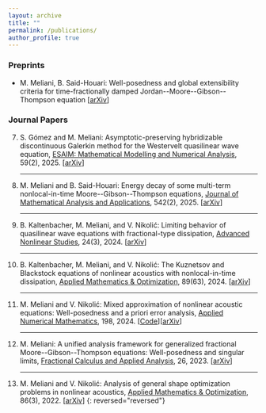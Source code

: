 ```yaml
---
layout: archive
title: ""
permalink: /publications/
author_profile: true
---
```

### Preprints
* M. Meliani, B. Said-Houari: Well-posedness and global extensibility criteria for time-fractionally damped Jordan--Moore--Gibson--Thompson equation [[arXiv](https://arxiv.org/abs/2410.17826)]

 
### Journal Papers
7. S. Gómez and M. Meliani: Asymptotic-preserving hybridizable discontinuous Galerkin method for the Westervelt quasilinear wave equation, [ESAIM: Mathematical Modelling and Numerical Analysis](https://doi.org/10.1051/m2an/2024085 ), 59(2), 2025. [[arXiv](https://arxiv.org/abs/2405.03535)]
	<hr>
6. M. Meliani and B. Said-Houari: Energy decay of some multi-term nonlocal-in-time Moore--Gibson--Thompson equations, [Journal of Mathematical Analysis and Applications](https://doi.org/10.1016/j.jmaa.2024.128791), 542(2), 2025. [[arXiv](https://arxiv.org/abs/2309.07750)]
	<hr>
5. B. Kaltenbacher, M. Meliani, and V. Nikolić: Limiting behavior of quasilinear wave equations with fractional-type dissipation, [Advanced Nonlinear Studies](https://doi.org/10.1515/ans-2023-0139), 24(3), 2024. [[arXiv](https://arxiv.org/abs/2206.15245)]
	<hr>
4. B. Kaltenbacher, M. Meliani, and V. Nikolić: The Kuznetsov and Blackstock equations of nonlinear acoustics with nonlocal-in-time dissipation, [Applied Mathematics & Optimization](https://doi.org/10.1007/s00245-024-10130-9), 89(63), 2024. [[arXiv](https://arxiv.org/abs/2308.10580)]
	<hr>
3. M. Meliani and V. Nikolić: Mixed approximation of nonlinear acoustic equations: Well-posedness and a priori error analysis, [Applied Numerical Mathematics](https://doi.org/10.1016/j.apnum.2023.12.001), 198, 2024. [[Code](https://github.com/m-meliani/mFEM_Kuznetsov)][[arXiv](https://arxiv.org/abs/2209.02737)]
	<hr>
2. M. Meliani: A unified analysis framework for generalized fractional Moore--Gibson--Thompson equations: Well-posedness and singular limits, [Fractional Calculus and Applied Analysis](https://doi.org/10.1007/s13540-023-00203-x), 26, 2023. [[arXiv](https://arxiv.org/abs/2206.15245)]
	<hr>
1. M. Meliani and V. Nikolić: Analysis of general shape optimization problems in nonlinear acoustics, [Applied Mathematics & Optimization](https://doi.org/10.1007/s00245-022-09906-8), 86(3), 2022. [[arXiv](https://arxiv.org/abs/2108.08652)]
 {: reversed="reversed"}
 

